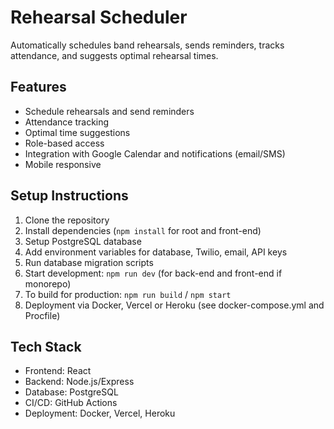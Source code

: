 # Rehearsal Scheduler
Automatically schedules band rehearsals, sends reminders, tracks attendance, and suggests optimal rehearsal times.

## Features
- Schedule rehearsals and send reminders
- Attendance tracking
- Optimal time suggestions
- Role-based access
- Integration with Google Calendar and notifications (email/SMS)
- Mobile responsive

## Setup Instructions
1. Clone the repository
2. Install dependencies (`npm install` for root and front-end)
3. Setup PostgreSQL database
4. Add environment variables for database, Twilio, email, API keys
5. Run database migration scripts
6. Start development: `npm run dev` (for back-end and front-end if monorepo)
7. To build for production: `npm run build` / `npm start`
8. Deployment via Docker, Vercel or Heroku (see docker-compose.yml and Procfile)

## Tech Stack
- Frontend: React
- Backend: Node.js/Express
- Database: PostgreSQL
- CI/CD: GitHub Actions
- Deployment: Docker, Vercel, Heroku
